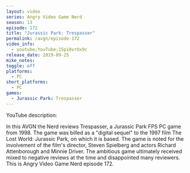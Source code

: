 ```yaml
---
layout: video
series: Angry Video Game Nerd
season: 13
episode: 172
title: "Jurassic Park: Trespasser"
permalink: /avgn/episode-172
video_info:
  - youtube;YouTube;15pi8vrUx9c
release_date: 2019-09-25
mike_notes:
toggle: off
platforms:
  - PC
short_platforms:
  - PC
games:
  - Jurassic Park: Trespasser
---
```


<p class="yt-description">YouTube description:</p>

In this AVGN the Nerd reviews Trespasser, a Jurassic Park FPS PC game from 1998. The game was billed as a "digital sequel" to the 1997 film The Lost World: Jurassic Park, on which it is based. The game is noted for the involvement of the film's director, Steven Spielberg and actors Richard Attenborough and Minnie Driver. The ambitious game ultimately received mixed to negative reviews at the time and disappointed many reviewers. This is Angry Video Game Nerd episode 172. 